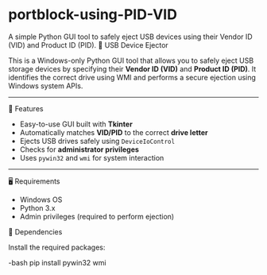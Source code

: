 # portblock-using-PID-VID
A simple Python GUI tool to safely eject USB devices using their Vendor ID (VID) and Product ID (PID).
🔌 USB Device Ejector

This is a Windows-only Python GUI tool that allows you to safely eject USB storage devices by specifying their **Vendor ID (VID)** and **Product ID (PID)**. It identifies the correct drive using WMI and performs a secure ejection using Windows system APIs.

---

📌 Features

- Easy-to-use GUI built with **Tkinter**
- Automatically matches **VID/PID** to the correct **drive letter**
- Ejects USB drives safely using `DeviceIoControl`
- Checks for **administrator privileges**
- Uses `pywin32` and `wmi` for system interaction

---

 🖥 Requirements

- Windows OS
- Python 3.x
- Admin privileges (required to perform ejection)

🧰 Dependencies

Install the required packages:

-bash
pip install pywin32 wmi

